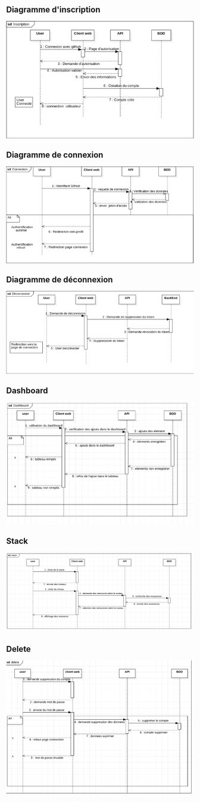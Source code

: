 ## Diagramme d'inscription

![](/doc/UML/asset/DS_inscrip.png)

## Diagramme de connexion

![](/doc/UML/asset/DS_co.png)

## Diagramme de déconnexion

![](/doc/UML/asset/DS_deco.png)

## Dashboard

![](/doc/UML/asset/Dashboard.png)

## Stack

![](/doc/UML/asset/stack.png)

## Delete

![](/doc/UML/asset/delete.png)
